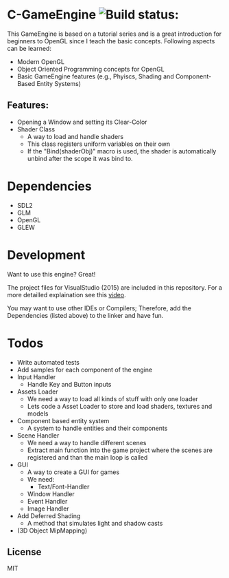 # C-GameEngine ![Build status: ](https://travis-ci.org/3DExtended/C-GameEngine.svg?branch=master "Travis CI Test")


This GameEngine is based on a tutorial series and is a great introduction for beginners to OpenGL since I teach the basic concepts.
Following aspects can be learned:
  - Modern OpenGL
  - Object Oriented Programming concepts for OpenGL
  - Basic GameEngine features (e.g., Phyiscs, Shading and Component-Based Entity Systems)

## Features:

  - Opening a Window and setting its Clear-Color
  - Shader Class
    - A way to load and handle shaders
    - This class registers uniform variables on their own
    - If the "Bind(shaderObj)" macro is used, the shader is automatically unbind after the scope it was bind to.

# Dependencies

 - SDL2
 - GLM
 - OpenGL
 - GLEW

# Development

Want to use this engine? Great!

The project files for VisualStudio (2015) are included in this repository. For a more detailled explaination see this [video][devVid].

You may want to use other IDEs or Compilers; Therefore, add the Dependencies (listed above) to the linker and have fun.

# Todos

 - Write automated tests
 - Add samples for each component of the engine
 - Input Handler
   - Handle Key and Button inputs
 - Assets Loader
   - We need a way to load all kinds of stuff with only one loader 
   - Lets code a Asset Loader to store and load shaders, textures and models
 - Component based entity system
   - A system to handle entities and their components
 - Scene Handler
   - We need a way to handle different scenes 
   - Extract main function into the game project where the scenes are registered and than the main loop is called 
 - GUI
   - A way to create a GUI for games
   - We need: 
     - Text/Font-Handler
   - Window Handler
   - Event Handler
   - Image Handler
 - Add Deferred Shading
   - A method that simulates light and shadow casts
 - (3D Object MipMapping)

License
----

MIT

[devVid]: <https://www.youtube.com/watch?v=BYON4cKbxSc>

